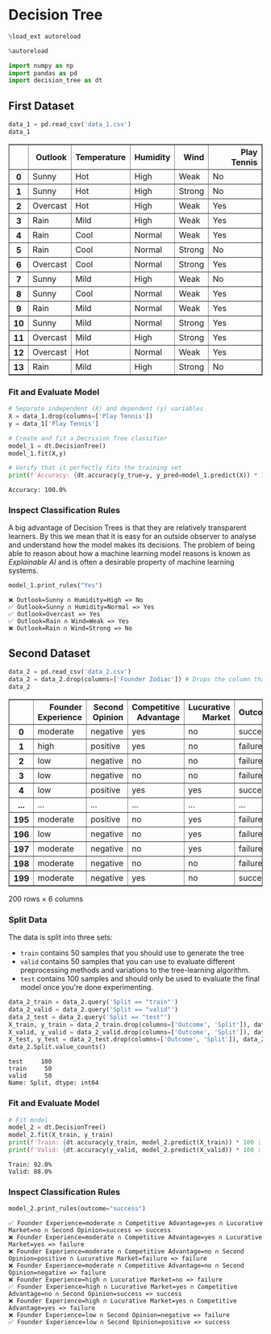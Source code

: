 # Decision Tree


```python
%load_ext autoreload
```


```python
%autoreload

import numpy as np 
import pandas as pd 
import decision_tree as dt
```

## First Dataset


```python
data_1 = pd.read_csv('data_1.csv')
data_1
```





<table border="1" class="dataframe">
  <thead>
    <tr style="text-align: right;">
      <th></th>
      <th>Outlook</th>
      <th>Temperature</th>
      <th>Humidity</th>
      <th>Wind</th>
      <th>Play Tennis</th>
    </tr>
  </thead>
  <tbody>
    <tr>
      <th>0</th>
      <td>Sunny</td>
      <td>Hot</td>
      <td>High</td>
      <td>Weak</td>
      <td>No</td>
    </tr>
    <tr>
      <th>1</th>
      <td>Sunny</td>
      <td>Hot</td>
      <td>High</td>
      <td>Strong</td>
      <td>No</td>
    </tr>
    <tr>
      <th>2</th>
      <td>Overcast</td>
      <td>Hot</td>
      <td>High</td>
      <td>Weak</td>
      <td>Yes</td>
    </tr>
    <tr>
      <th>3</th>
      <td>Rain</td>
      <td>Mild</td>
      <td>High</td>
      <td>Weak</td>
      <td>Yes</td>
    </tr>
    <tr>
      <th>4</th>
      <td>Rain</td>
      <td>Cool</td>
      <td>Normal</td>
      <td>Weak</td>
      <td>Yes</td>
    </tr>
    <tr>
      <th>5</th>
      <td>Rain</td>
      <td>Cool</td>
      <td>Normal</td>
      <td>Strong</td>
      <td>No</td>
    </tr>
    <tr>
      <th>6</th>
      <td>Overcast</td>
      <td>Cool</td>
      <td>Normal</td>
      <td>Strong</td>
      <td>Yes</td>
    </tr>
    <tr>
      <th>7</th>
      <td>Sunny</td>
      <td>Mild</td>
      <td>High</td>
      <td>Weak</td>
      <td>No</td>
    </tr>
    <tr>
      <th>8</th>
      <td>Sunny</td>
      <td>Cool</td>
      <td>Normal</td>
      <td>Weak</td>
      <td>Yes</td>
    </tr>
    <tr>
      <th>9</th>
      <td>Rain</td>
      <td>Mild</td>
      <td>Normal</td>
      <td>Weak</td>
      <td>Yes</td>
    </tr>
    <tr>
      <th>10</th>
      <td>Sunny</td>
      <td>Mild</td>
      <td>Normal</td>
      <td>Strong</td>
      <td>Yes</td>
    </tr>
    <tr>
      <th>11</th>
      <td>Overcast</td>
      <td>Mild</td>
      <td>High</td>
      <td>Strong</td>
      <td>Yes</td>
    </tr>
    <tr>
      <th>12</th>
      <td>Overcast</td>
      <td>Hot</td>
      <td>Normal</td>
      <td>Weak</td>
      <td>Yes</td>
    </tr>
    <tr>
      <th>13</th>
      <td>Rain</td>
      <td>Mild</td>
      <td>High</td>
      <td>Strong</td>
      <td>No</td>
    </tr>
  </tbody>
</table>
</div>



### Fit and Evaluate Model


```python
# Separate independent (X) and dependent (y) variables
X = data_1.drop(columns=['Play Tennis'])
y = data_1['Play Tennis']

# Create and fit a Decrision Tree classifier
model_1 = dt.DecisionTree()
model_1.fit(X,y)

# Verify that it perfectly fits the training set
print(f'Accuracy: {dt.accuracy(y_true=y, y_pred=model_1.predict(X)) * 100 :.1f}%')
```

    Accuracy: 100.0%
    

### Inspect Classification Rules

A big advantage of Decision Trees is that they are relatively transparent learners. By this we mean that it is easy for an outside observer to analyse and understand how the model makes its decisions. The problem of being able to reason about how a machine learning model reasons is known as _Explainable AI_ and is often a desirable property of machine learning systems.


```python
model_1.print_rules("Yes")
```

    ❌ Outlook=Sunny ∩ Humidity=High => No
    ✅ Outlook=Sunny ∩ Humidity=Normal => Yes
    ✅ Outlook=Overcast => Yes
    ✅ Outlook=Rain ∩ Wind=Weak => Yes
    ❌ Outlook=Rain ∩ Wind=Strong => No
    

## Second Dataset


```python
data_2 = pd.read_csv('data_2.csv')
data_2 = data_2.drop(columns=['Founder Zodiac']) # Drops the column that creates noise in the learning
data_2
```




<div>
<style scoped>
    .dataframe tbody tr th:only-of-type {
        vertical-align: middle;
    }

    .dataframe tbody tr th {
        vertical-align: top;
    }

    .dataframe thead th {
        text-align: right;
    }
</style>
<table border="1" class="dataframe">
  <thead>
    <tr style="text-align: right;">
      <th></th>
      <th>Founder Experience</th>
      <th>Second Opinion</th>
      <th>Competitive Advantage</th>
      <th>Lucurative Market</th>
      <th>Outcome</th>
      <th>Split</th>
    </tr>
  </thead>
  <tbody>
    <tr>
      <th>0</th>
      <td>moderate</td>
      <td>negative</td>
      <td>yes</td>
      <td>no</td>
      <td>success</td>
      <td>train</td>
    </tr>
    <tr>
      <th>1</th>
      <td>high</td>
      <td>positive</td>
      <td>yes</td>
      <td>no</td>
      <td>failure</td>
      <td>train</td>
    </tr>
    <tr>
      <th>2</th>
      <td>low</td>
      <td>negative</td>
      <td>no</td>
      <td>no</td>
      <td>failure</td>
      <td>train</td>
    </tr>
    <tr>
      <th>3</th>
      <td>low</td>
      <td>negative</td>
      <td>no</td>
      <td>no</td>
      <td>failure</td>
      <td>train</td>
    </tr>
    <tr>
      <th>4</th>
      <td>low</td>
      <td>positive</td>
      <td>yes</td>
      <td>yes</td>
      <td>success</td>
      <td>train</td>
    </tr>
    <tr>
      <th>...</th>
      <td>...</td>
      <td>...</td>
      <td>...</td>
      <td>...</td>
      <td>...</td>
      <td>...</td>
    </tr>
    <tr>
      <th>195</th>
      <td>moderate</td>
      <td>positive</td>
      <td>no</td>
      <td>yes</td>
      <td>failure</td>
      <td>test</td>
    </tr>
    <tr>
      <th>196</th>
      <td>low</td>
      <td>negative</td>
      <td>no</td>
      <td>yes</td>
      <td>failure</td>
      <td>test</td>
    </tr>
    <tr>
      <th>197</th>
      <td>moderate</td>
      <td>negative</td>
      <td>no</td>
      <td>yes</td>
      <td>failure</td>
      <td>test</td>
    </tr>
    <tr>
      <th>198</th>
      <td>moderate</td>
      <td>negative</td>
      <td>no</td>
      <td>no</td>
      <td>failure</td>
      <td>test</td>
    </tr>
    <tr>
      <th>199</th>
      <td>moderate</td>
      <td>negative</td>
      <td>yes</td>
      <td>no</td>
      <td>success</td>
      <td>test</td>
    </tr>
  </tbody>
</table>
<p>200 rows × 6 columns</p>
</div>



### Split Data

The data is split into three sets:

- `train` contains 50 samples that you should use to generate the tree
- `valid` contains 50 samples that you can use to evaluate different preprocessing methods and variations to the tree-learning algorithm.
- `test` contains 100 samples and should only be used to evaluate the final model once you're done experimenting.


```python
data_2_train = data_2.query('Split == "train"')
data_2_valid = data_2.query('Split == "valid"')
data_2_test = data_2.query('Split == "test"')
X_train, y_train = data_2_train.drop(columns=['Outcome', 'Split']), data_2_train.Outcome
X_valid, y_valid = data_2_valid.drop(columns=['Outcome', 'Split']), data_2_valid.Outcome
X_test, y_test = data_2_test.drop(columns=['Outcome', 'Split']), data_2_test.Outcome
data_2.Split.value_counts()
```




    test     100
    train     50
    valid     50
    Name: Split, dtype: int64



### Fit and Evaluate Model


```python
# Fit model
model_2 = dt.DecisionTree()
model_2.fit(X_train, y_train)
print(f'Train: {dt.accuracy(y_train, model_2.predict(X_train)) * 100 :.1f}%')
print(f'Valid: {dt.accuracy(y_valid, model_2.predict(X_valid)) * 100 :.1f}%')
```

    Train: 92.0%
    Valid: 88.0%
    

### Inspect Classification Rules


```python
model_2.print_rules(outcome="success")
```

    ✅ Founder Experience=moderate ∩ Competitive Advantage=yes ∩ Lucurative Market=no ∩ Second Opinion=success => success
    ❌ Founder Experience=moderate ∩ Competitive Advantage=yes ∩ Lucurative Market=yes => failure
    ❌ Founder Experience=moderate ∩ Competitive Advantage=no ∩ Second Opinion=positive ∩ Lucurative Market=failure => failure
    ❌ Founder Experience=moderate ∩ Competitive Advantage=no ∩ Second Opinion=negative => failure
    ❌ Founder Experience=high ∩ Lucurative Market=no => failure
    ✅ Founder Experience=high ∩ Lucurative Market=yes ∩ Competitive Advantage=no ∩ Second Opinion=success => success
    ❌ Founder Experience=high ∩ Lucurative Market=yes ∩ Competitive Advantage=yes => failure
    ❌ Founder Experience=low ∩ Second Opinion=negative => failure
    ✅ Founder Experience=low ∩ Second Opinion=positive => success
    
